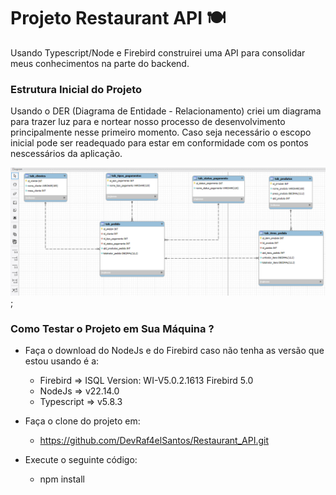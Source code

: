 # Projeto Restaurant API 🍽️
Usando Typescript/Node e Firebird construirei uma API para consolidar meus conhecimentos na parte do backend.

### Estrutura Inicial do Projeto
Usando o DER (Diagrama de Entidade - Relacionamento) criei um diagrama para trazer luz para e nortear nosso processo de desenvolvimento principalmente nesse primeiro momento.
Caso seja necessário o escopo inicial pode ser readequado para estar em conformidade com os pontos nescessários da aplicação.

![Diagrama Entidade Relacionamento](/assets/Diagrama%20Entidade%20Relacionamento.png);

### Como Testar o Projeto em Sua Máquina ?

- Faça o download do NodeJs e do Firebird caso não tenha as versão que estou usando é a:
    - Firebird => ISQL Version: WI-V5.0.2.1613 Firebird 5.0
    - NodeJs => v22.14.0
    - Typescript => v5.8.3

- Faça o clone do projeto em:
    - https://github.com/DevRaf4elSantos/Restaurant_API.git

- Execute o seguinte código:
    - npm install

